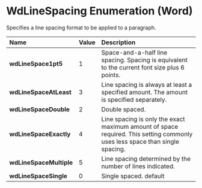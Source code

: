 
# WdLineSpacing Enumeration (Word)

Specifies a line spacing format to be applied to a paragraph.



|**Name**|**Value**|**Description**|
|:-----|:-----|:-----|
|**wdLineSpace1pt5**|1|Space-and-a-half line spacing. Spacing is equivalent to the current font size plus 6 points.|
|**wdLineSpaceAtLeast**|3|Line spacing is always at least a specified amount. The amount is specified separately.|
|**wdLineSpaceDouble**|2|Double spaced.|
|**wdLineSpaceExactly**|4|Line spacing is only the exact maximum amount of space required. This setting commonly uses less space than single spacing.|
|**wdLineSpaceMultiple**|5|Line spacing determined by the number of lines indicated.|
|**wdLineSpaceSingle**|0|Single spaced. default|

